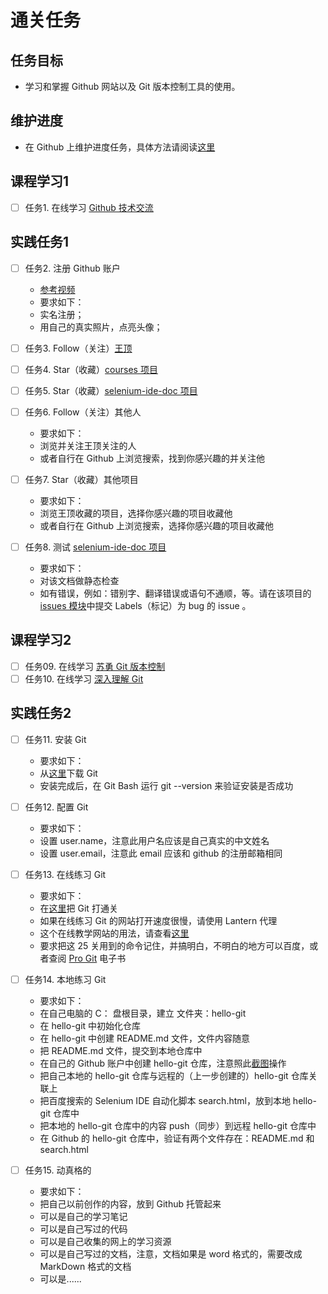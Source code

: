 # 通关任务

## 任务目标

- 学习和掌握 Github 网站以及 Git 版本控制工具的使用。

## 维护进度

- 在 Github 上维护进度任务，具体方法请阅读[这里](https://github.com/wangding/courses/blob/master/spec.md)

## 课程学习1

- [ ] 任务1. 在线学习 [Github 技术交流](http://pan.baidu.com/s/1miz0M3u)


## 实践任务1

- [ ] 任务2. 注册 Github 账户 
    - [参考视频](images/joinGithub.gif)
    - 要求如下：
    - 实名注册；
    - 用自己的真实照片，点亮头像；

- [ ] 任务3. Follow（关注）[王顶](https://github.com/wangding/)
- [ ] 任务4. Star（收藏）[courses 项目](https://github.com/wangding/courses/)
- [ ] 任务5. Star（收藏）[selenium-ide-doc 项目](https://github.com/wangding/selenium-ide-doc/)
- [ ] 任务6. Follow（关注）其他人
    - 要求如下：
    - 浏览并关注王顶关注的人
    - 或者自行在 Github 上浏览搜索，找到你感兴趣的并关注他

- [ ] 任务7. Star（收藏）其他项目
    - 要求如下：
    - 浏览王顶收藏的项目，选择你感兴趣的项目收藏他
    - 或者自行在 Github 上浏览搜索，选择你感兴趣的项目收藏他

- [ ] 任务8. 测试 [selenium-ide-doc 项目](https://github.com/wangding/selenium-ide-doc/)
    - 要求如下：
    - 对该文档做静态检查
    - 如有错误，例如：错别字、翻译错误或语句不通顺，等。请在该项目的 [issues 模块](https://github.com/wangding/selenium-ide-doc/issues)中提交 Labels（标记）为 bug 的 issue 。

## 课程学习2

- [ ] 任务09. 在线学习 [苏勇 Git 版本控制](http://edu.51cto.com/course/course_id-1412.html)
- [ ] 任务10. 在线学习 [深入理解 Git](http://edu.51cto.com/course/course_id-1838.html)

## 实践任务2

- [ ] 任务11. 安装 Git
    - 要求如下：
    - 从[这里](http://rj.baidu.com/soft/detail/30195.html?ald)下载 Git   
    - 安装完成后，在 Git Bash 运行 git --version 来验证安装是否成功

- [ ] 任务12. 配置 Git
    - 要求如下：
    - 设置 user.name，注意此用户名应该是自己真实的中文姓名
    - 设置 user.email，注意此 email 应该和 github 的注册邮箱相同

- [ ] 任务13. 在线练习 Git
    - 要求如下：
    - 在[这里](https://try.github.io/)把 Git 打通关
    - 如果在线练习 Git 的网站打开速度很慢，请使用 Lantern 代理 
    - 这个在线教学网站的用法，请查看[这里](images/try-git.png)
    - 要求把这 25 关用到的命令记住，并搞明白，不明白的地方可以百度，或者查阅 [Pro Git](https://git-scm.com/book/zh/v2) 电子书
    
- [ ] 任务14. 本地练习 Git
    - 要求如下：
    - 在自己电脑的 C： 盘根目录，建立 文件夹：hello-git
    - 在 hello-git 中初始化仓库
    - 在 hello-git 中创建 README.md 文件，文件内容随意
    - 把 README.md 文件，提交到本地仓库中
    - 在自己的 Github 账户中创建 hello-git 仓库，注意照此[截图](images/newRepo.png)操作
    - 把自己本地的 hello-git 仓库与远程的（上一步创建的）hello-git 仓库关联上
    - 把百度搜索的 Selenium IDE 自动化脚本 search.html，放到本地 hello-git 仓库中
    - 把本地的 hello-git 仓库中的内容 push（同步）到远程 hello-git 仓库中
    - 在 Github 的 hello-git 仓库中，验证有两个文件存在：README.md 和 search.html 
    
- [ ] 任务15. 动真格的  
    - 要求如下：  
    - 把自己以前创作的内容，放到 Github 托管起来
    - 可以是自己的学习笔记
    - 可以是自己写过的代码
    - 可以是自己收集的网上的学习资源
    - 可以是自己写过的文档，注意，文档如果是 word 格式的，需要改成 MarkDown 格式的文档
    - 可以是......
